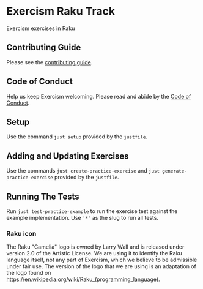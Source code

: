 # Exercism Raku Track

Exercism exercises in Raku

## Contributing Guide

Please see the [contributing guide](https://exercism.org/docs/building).

## Code of Conduct

Help us keep Exercism welcoming. Please read and abide by the
[Code of Conduct](https://exercism.org/code-of-conduct).

## Setup

Use the command `just setup` provided by the `justfile`.

## Adding and Updating Exercises

Use the commands `just create-practice-exercise` and `just generate-practice-exercise` provided by the `justfile`.

## Running The Tests

Run `just test-practice-example` to run the exercise test against the example implementation.
Use `'*'` as the slug to run all tests.

### Raku icon
The Raku "Camelia" logo is owned by Larry Wall and is released under version 2.0 of the Artistic License. We are using it to identify the Raku language itself, not any part of Exercism, which we believe to be admissible under fair use. The version of the logo that we are using is an adaptation of the logo found on <https://en.wikipedia.org/wiki/Raku_(programming_language)>.
